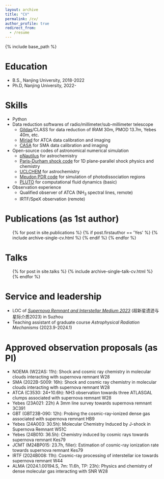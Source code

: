 ```yaml
---
layout: archive
title: "CV"
permalink: /cv/
author_profile: true
redirect_from:
  - /resume
---
```


{% include base_path %}

Education
======
* B.S., Nanjing University, 2018-2022
* Ph.D, Nanjing University, 2022- 
  
Skills
======
* Python
* Data reduction softwares of radio/millimeter/sub-millimeter telescope
  * [Gildas](https://www.iram.fr/IRAMFR/GILDAS/)/CLASS for data reduction of IRAM 30m, PMOD 13.7m, Yebes 40m, etc.
  * [Miriad](https://www.atnf.csiro.au/computing/software/miriad/) for ATCA data calibration and imaging
  * [CASA](https://casa.nrao.edu/casa_obtaining.shtml) for SMA data calibration and imaging
* Open-source codes of astronomical numerical simulation
  * [pNautilus](https://forge.oasu.u-bordeaux.fr/LAB/astrochem-tools/pnautilus) for astrochemistry
  * [Paris-Durham shock code](https://ism.obspm.fr/shock.html) for 1D plane-parallel shock physics and chemistry
  * [UCLCHEM](https://uclchem.github.io/) for astrochemistry
  * [Meudon PDR code](https://ism.obspm.fr/pdr.html) for simulation of photodissociation regions
  * [PLUTO](http://plutocode.ph.unito.it/) for computational fluid dynamics (basic)
* Observation experience
  * Qualified observer of ATCA (NH<sub>3</sub> spectral lines, remote)
  * IRTF/SpeX observation (remote)

Publications (as 1st author)
======
  <ul>{% for post in site.publications %}
    {% if post.firstauthor == 'Yes' %}
    {% include archive-single-cv.html %}
    {% endif %}
  {% endfor %}</ul>
  
Talks
======
  <ul>{% for post in site.talks %}
    {% include archive-single-talk-cv.html %}
  {% endfor %}</ul>
  
Service and leadership
======
* LOC of [*Supernova Remnant and Interstellar Medium 2023*](https://astronomy.nju.edu.cn/njdx/front/expand/registration/view.do?iid=85) (超新星遗迹与星际介质2023) in Suzhou
* Teaching assistant of graduate course _Astrophysical Radiation Mechanisms_ (2023.9-2024.1)

Approved observation proposals (as PI)
=====
* NOEMA (W22AS: 11h): Shock and cosmic ray chemistry in molecular clouds interacting with supernova remnant W28
* SMA (2022B-S009: 16h): Shock and cosmic ray chemistry in molecular clouds interacting with supernova remnant W28
* ATCA (C3530: 24+10.6h): NH3 observation towards three ATLASGAL clumps associated with supernova remnant W28 
* Yebes (23A021: 22h) A 3mm line survey towards supernova remnant 3C391 
* GBT (GBT23B-090: 12h): Probing the cosmic-ray-ionized dense gas associated with supernova remnant HB9
* Yebes (24A003: 30.5h): Molecular Chemistry Induced by J-shock in Supernova Remnant W51C
* Yebes (24B010: 36.5h): Chemistry induced by cosmic rays towards supernova remnant Kes79
* JCMT (M24BP015: 23.7h, filler): Estimation of cosmic-ray ionization rate towards supernova remnant Kes79
* IRTF (2024B008: 11h): Cosmic-ray processing of interstellar ice towards supernova remnant W44
* ALMA (2024.1.00194.S, 7m: 11.6h, TP: 23h): Physics and chemistry of dense molecular gas interacting with SNR W28

